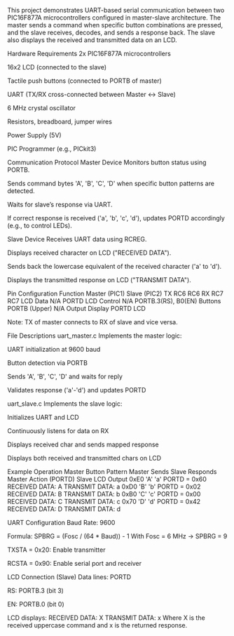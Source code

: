 This project demonstrates UART-based serial communication between two PIC16F877A microcontrollers configured in master-slave architecture. The master sends a command when specific button combinations are pressed, and the slave receives, decodes, and sends a response back. The slave also displays the received and transmitted data on an LCD.

Hardware Requirements
2x PIC16F877A microcontrollers

16x2 LCD (connected to the slave)

Tactile push buttons (connected to PORTB of master)

UART (TX/RX cross-connected between Master ↔ Slave)

6 MHz crystal oscillator

Resistors, breadboard, jumper wires

Power Supply (5V)

PIC Programmer (e.g., PICkit3)

 Communication Protocol
Master Device
Monitors button status using PORTB.

Sends command bytes 'A', 'B', 'C', 'D' when specific button patterns are detected.

Waits for slave’s response via UART.

If correct response is received ('a', 'b', 'c', 'd'), updates PORTD accordingly (e.g., to control LEDs).

Slave Device
Receives UART data using RCREG.

Displays received character on LCD ("RECEIVED DATA").

Sends back the lowercase equivalent of the received character ('a' to 'd').

Displays the transmitted response on LCD ("TRANSMIT DATA").

 Pin Configuration
Function	Master (PIC1)	Slave (PIC2)
TX	RC6	RC6
RX	RC7	RC7
LCD Data	N/A	PORTD
LCD Control	N/A	PORTB.3(RS), B0(EN)
Buttons	PORTB (Upper)	N/A
Output Display	PORTD	LCD

Note: TX of master connects to RX of slave and vice versa.

File Descriptions
uart_master.c
Implements the master logic:

UART initialization at 9600 baud

Button detection via PORTB

Sends 'A', 'B', 'C', 'D' and waits for reply

Validates response ('a'-'d') and updates PORTD

uart_slave.c
Implements the slave logic:

Initializes UART and LCD

Continuously listens for data on RX

Displays received char and sends mapped response

Displays both received and transmitted chars on LCD

Example Operation
Master Button Pattern	Master Sends	Slave Responds	Master Action (PORTD)	Slave LCD Output
0xE0	'A'	'a'	PORTD = 0x60	RECEIVED DATA: A
TRANSMIT DATA: a
0xD0	'B'	'b'	PORTD = 0x02	RECEIVED DATA: B
TRANSMIT DATA: b
0xB0	'C'	'c'	PORTD = 0x00	RECEIVED DATA: C
TRANSMIT DATA: c
0x70	'D'	'd'	PORTD = 0x42	RECEIVED DATA: D
TRANSMIT DATA: d

UART Configuration
Baud Rate: 9600

Formula: SPBRG = (Fosc / (64 * Baud)) - 1
With Fosc = 6 MHz → SPBRG = 9

TXSTA = 0x20: Enable transmitter

RCSTA = 0x90: Enable serial port and receiver

LCD Connection (Slave)
Data lines: PORTD

RS: PORTB.3 (bit 3)

EN: PORTB.0 (bit 0)

LCD displays:
RECEIVED DATA: X
TRANSMIT DATA: x
Where X is the received uppercase command and x is the returned response.
